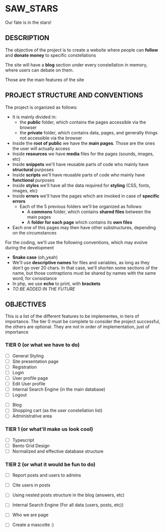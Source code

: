 # SAW_STARS
Our fate is in the stars!

## DESCRIPTION
 The objective of the project is to create a website where people can **follow** and **donate money** to specific constellations <br>

 The site will have a **blog** section under every constellation in memory, where users can debate on them. <br>

 Those are the main features of the site <br>

## PROJECT STRUCTURE AND CONVENTIONS 
The project is organized as follows:
+ It is mainly divided in:
    + the **public** folder, which contains the pages accessible via the browser
    + the **private** folder, which contains data, pages, and generally things not accessible via the browser
+ Inside the **root of public** we have the **main pages**. Those are the ones the user will actually access
+ Inside **resources** we have **media** files for the pages (sounds, images, etc)
+ Inside **snippets** we'll have reusable parts of code who mainly have **structural** purposes
+ Inside **scripts** we'll have reusable parts of code who mainly have **functional** purposes
+ Inside **styles** we'll have all the data required for **styling** (CSS, fonts, images, etc)
+ Inside **errors** we'll have the pages which are invoked in case of **specific errors**
    + Each of the 5 previous folders we'll be organized as follows:
        + A **commons** folder, which contains **shared files** between the main pages
        + A **folder for each page** which contains its **own files**
+ Each one of this pages may then have other substructures, depending on the circumstances <br>

For the coding, we'll use the following conventions, which may evolve during the development
+ **Snake case** (oh_yeah)
+ We'll use **descriptive names** for files and variables, as long as they don't go over 20 chars. In that case, we'll shorten some sections of the name, but those contraptions must be shared by names with the same word, for consistance
+ In php, we use **echo** to print, with **brackets**
+ _TO BE ADDED IN THE FUTURE_

## OBJECTIVES

This is a list of the different features to be implementes, in tiers of importance. The tier 0 must be complete to consider the project successful, the others are optional. They are not in order of implementation, just of importance

### TIER 0 (or what we have to do)

- [ ] General Styling
- [ ] Site presentation page
- [ ] Registration
- [ ] Login
- [ ] User profile page
- [ ] Edit User profile
- [ ] Internal Search Engine (in the main database)
- [ ] Logout
* [ ] Blog
* [ ] Shopping cart (as the user constellation list)
* [ ] Administrative area

### TIER 1 (or what'll make us look cool)

- [ ] Typescript
- [ ] Bento Grid Design
- [ ] Normalized and effective database structure

### TIER 2 (or what it would be fun to do)
- [ ] Report posts and users to admins
- [ ] Cite users in posts
- [ ] Using nested posts structure in the blog (answers, etc)
- [ ] Internal Search Engine (For all data (users, posts, etc))
- [ ] Who we are page
- [ ] Create a mascotte :)

